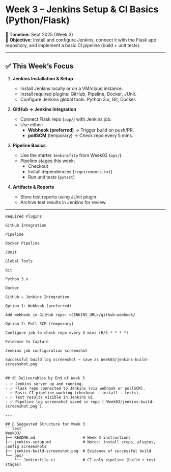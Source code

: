 # Week 3 – Jenkins Setup & CI Basics (Python/Flask)

📅 **Timeline:** Sept 2025 (Week 3)  
🎯 **Objective:** Install and configure Jenkins, connect it with the Flask app repository, and implement a basic CI pipeline (build + unit tests).  

---

## ✅ This Week’s Focus
1. **Jenkins Installation & Setup**
   - Install Jenkins locally or on a VM/cloud instance.  
   - Install required plugins: GitHub, Pipeline, Docker, JUnit.  
   - Configure Jenkins global tools: Python 3.x, Git, Docker.  

2. **GitHub → Jenkins Integration**
   - Connect Flask repo (`app/`) with Jenkins job.  
   - Use either:  
     - **Webhook (preferred)** → Trigger build on push/PR.  
     - **pollSCM** (temporary) → Check repo every 5 mins.  

3. **Pipeline Basics**
   - Use the starter `Jenkinsfile` from Week02 (`ops/`).  
   - Pipeline stages this week:  
     - Checkout  
     - Install dependencies (`requirements.txt`)  
     - Run unit tests (`pytest`)  

4. **Artifacts & Reports**
   - Store test reports using JUnit plugin.  
   - Archive test results in Jenkins for review.  

---
```text
Required Plugins

GitHub Integration

Pipeline

Docker Pipeline

JUnit

Global Tools

Git

Python 3.x

Docker

GitHub → Jenkins Integration

Option 1: Webhook (preferred)

Add webhook in GitHub repo: <JENKINS_URL>/github-webhook/

Option 2: Poll SCM (temporary)

Configure job to check repo every 5 mins (H/5 * * * *)

Evidence to Capture

Jenkins job configuration screenshot

Successful build log screenshot → save as Week03/jenkins-build-screenshot.png


## 📦 Deliverables by End of Week 3
- ✅ Jenkins server up and running.  
- ✅ Flask repo connected to Jenkins (via webhook or pollSCM).  
- ✅ Basic CI pipeline working (checkout → install → tests).  
- ✅ Test results visible in Jenkins UI.  
- ✅ Pipeline log screenshot saved in repo (`Week03/jenkins-build-screenshot.png`).  

---

## 📂 Suggested Structure for Week 3
```text
Week03/
├── README.md                     # Week 3 instructions
├── jenkins-setup.md              # Notes: install steps, plugins, config screenshots
├── jenkins-build-screenshot.png  # Evidence of successful build
└── ops/
    └── Jenkinsfile.ci            # CI-only pipeline (build + test stages)
